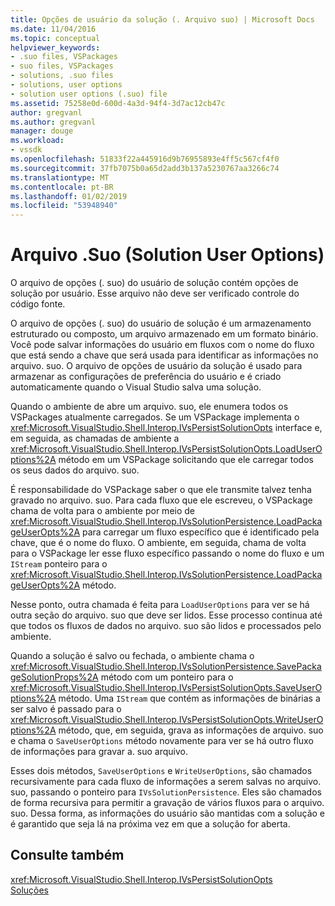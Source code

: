 ```yaml
---
title: Opções de usuário da solução (. Arquivo suo) | Microsoft Docs
ms.date: 11/04/2016
ms.topic: conceptual
helpviewer_keywords:
- .suo files, VSPackages
- suo files, VSPackages
- solutions, .suo files
- solutions, user options
- solution user options (.suo) file
ms.assetid: 75258e0d-600d-4a3d-94f4-3d7ac12cb47c
author: gregvanl
ms.author: gregvanl
manager: douge
ms.workload:
- vssdk
ms.openlocfilehash: 51833f22a445916d9b76955893e4ff5c567cf4f0
ms.sourcegitcommit: 37fb7075b0a65d2add3b137a5230767aa3266c74
ms.translationtype: MT
ms.contentlocale: pt-BR
ms.lasthandoff: 01/02/2019
ms.locfileid: "53948940"
---
```

# <a name="solution-user-options-suo-file"></a>Arquivo .Suo (Solution User Options)
O arquivo de opções (. suo) do usuário de solução contém opções de solução por usuário. Esse arquivo não deve ser verificado controle do código fonte.  
  
 O arquivo de opções (. suo) do usuário de solução é um armazenamento estruturado ou composto, um arquivo armazenado em um formato binário. Você pode salvar informações do usuário em fluxos com o nome do fluxo que está sendo a chave que será usada para identificar as informações no arquivo. suo. O arquivo de opções de usuário da solução é usado para armazenar as configurações de preferência do usuário e é criado automaticamente quando o Visual Studio salva uma solução.  
  
 Quando o ambiente de abre um arquivo. suo, ele enumera todos os VSPackages atualmente carregados. Se um VSPackage implementa o <xref:Microsoft.VisualStudio.Shell.Interop.IVsPersistSolutionOpts> interface e, em seguida, as chamadas de ambiente a <xref:Microsoft.VisualStudio.Shell.Interop.IVsPersistSolutionOpts.LoadUserOptions%2A> método em um VSPackage solicitando que ele carregar todos os seus dados do arquivo. suo.  
  
 É responsabilidade do VSPackage saber o que ele transmite talvez tenha gravado no arquivo. suo. Para cada fluxo que ele escreveu, o VSPackage chama de volta para o ambiente por meio de <xref:Microsoft.VisualStudio.Shell.Interop.IVsSolutionPersistence.LoadPackageUserOpts%2A> para carregar um fluxo específico que é identificado pela chave, que é o nome do fluxo. O ambiente, em seguida, chama de volta para o VSPackage ler esse fluxo específico passando o nome do fluxo e um `IStream` ponteiro para o <xref:Microsoft.VisualStudio.Shell.Interop.IVsSolutionPersistence.LoadPackageUserOpts%2A> método.  
  
 Nesse ponto, outra chamada é feita para `LoadUserOptions` para ver se há outra seção do arquivo. suo que deve ser lidos. Esse processo continua até que todos os fluxos de dados no arquivo. suo são lidos e processados pelo ambiente.  
  
 Quando a solução é salvo ou fechada, o ambiente chama o <xref:Microsoft.VisualStudio.Shell.Interop.IVsSolutionPersistence.SavePackageSolutionProps%2A> método com um ponteiro para o <xref:Microsoft.VisualStudio.Shell.Interop.IVsPersistSolutionOpts.SaveUserOptions%2A> método. Uma `IStream` que contém as informações de binárias a ser salvo é passado para o <xref:Microsoft.VisualStudio.Shell.Interop.IVsPersistSolutionOpts.WriteUserOptions%2A> método, que, em seguida, grava as informações de arquivo. suo e chama o `SaveUserOptions` método novamente para ver se há outro fluxo de informações para gravar a. suo arquivo.  
  
 Esses dois métodos, `SaveUserOptions` e `WriteUserOptions`, são chamados recursivamente para cada fluxo de informações a serem salvas no arquivo. suo, passando o ponteiro para `IVsSolutionPersistence`. Eles são chamados de forma recursiva para permitir a gravação de vários fluxos para o arquivo. suo. Dessa forma, as informações do usuário são mantidas com a solução e é garantido que seja lá na próxima vez em que a solução for aberta.  
  
## <a name="see-also"></a>Consulte também  
 <xref:Microsoft.VisualStudio.Shell.Interop.IVsPersistSolutionOpts>   
 [Soluções](../../extensibility/internals/solutions.md)